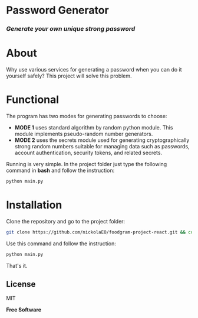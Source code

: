 # **Password Generator**

### _Generate your own unique strong password_

# About

Why use various services for generating a password when you can do it yourself safely? This project will solve this problem.
 
# Functional

The program has two modes for generating passwords to choose:

- **MODE 1** uses standard algorithm by random python module. This module implements pseudo-random number generators.
- **MODE 2** uses the secrets module used for generating cryptographically strong random numbers suitable for managing data such as passwords, account authentication, security tokens, and related secrets. 

Running is very simple. In the project folder just type the following command in **bash** and follow the instruction:
```sh
python main.py
```

# Installation

Clone the repository and go to the project folder:
```sh
git clone https://github.com/nickolaEO/foodgram-project-react.git && cd password_generator
```
Use this command and follow the instruction:
```sh
python main.py
```
That's it.

## License

MIT

**Free Software**
